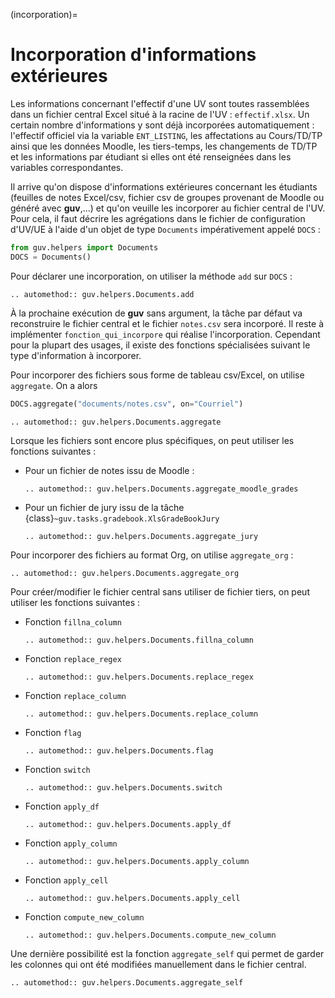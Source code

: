 (incorporation)=

# Incorporation d'informations extérieures

Les informations concernant l'effectif d'une UV sont toutes
rassemblées dans un fichier central Excel situé à la racine de l'UV :
`effectif.xlsx`. Un certain nombre d'informations y sont déjà
incorporées automatiquement : l'effectif officiel via la variable
`ENT_LISTING`, les affectations au Cours/TD/TP ainsi que les données
Moodle, les tiers-temps, les changements de TD/TP et les informations
par étudiant si elles ont été renseignées dans les variables
correspondantes.

Il arrive qu'on dispose d'informations extérieures concernant les
étudiants (feuilles de notes Excel/csv, fichier csv de groupes
provenant de Moodle ou généré avec **guv**,...) et qu'on veuille les
incorporer au fichier central de l'UV. Pour cela, il faut décrire les
agrégations dans le fichier de configuration d'UV/UE à l'aide d'un
objet de type `Documents` impérativement appelé `DOCS` :

```python
from guv.helpers import Documents
DOCS = Documents()
```

Pour déclarer une incorporation, on utiliser la méthode `add` sur
`DOCS` :

```{eval-rst}
.. automethod:: guv.helpers.Documents.add
```

À la prochaine exécution de **guv** sans argument, la tâche par défaut
va reconstruire le fichier central et le fichier `notes.csv` sera
incorporé. Il reste à implémenter `fonction_qui_incorpore` qui
réalise l'incorporation. Cependant pour la plupart des usages, il
existe des fonctions spécialisées suivant le type d'information à
incorporer.

Pour incorporer des fichiers sous forme de tableau csv/Excel, on
utilise `aggregate`. On a alors

```python
DOCS.aggregate("documents/notes.csv", on="Courriel")
```

```{eval-rst}
.. automethod:: guv.helpers.Documents.aggregate
```

Lorsque les fichiers sont encore plus spécifiques, on peut utiliser
les fonctions suivantes :

- Pour un fichier de notes issu de Moodle :

  ```{eval-rst}
  .. automethod:: guv.helpers.Documents.aggregate_moodle_grades
  ```

- Pour un fichier de jury issu de la tâche
  {class}`~guv.tasks.gradebook.XlsGradeBookJury`

  ```{eval-rst}
  .. automethod:: guv.helpers.Documents.aggregate_jury
  ```

Pour incorporer des fichiers au format Org, on utilise
`aggregate_org` :

```{eval-rst}
.. automethod:: guv.helpers.Documents.aggregate_org
```

Pour créer/modifier le fichier central sans utiliser de fichier tiers,
on peut utiliser les fonctions suivantes :

- Fonction `fillna_column`

  ```{eval-rst}
  .. automethod:: guv.helpers.Documents.fillna_column
  ```

- Fonction `replace_regex`

  ```{eval-rst}
  .. automethod:: guv.helpers.Documents.replace_regex
  ```

- Fonction `replace_column`

  ```{eval-rst}
  .. automethod:: guv.helpers.Documents.replace_column
  ```

- Fonction `flag`

  ```{eval-rst}
  .. automethod:: guv.helpers.Documents.flag
  ```

- Fonction `switch`

  ```{eval-rst}
  .. automethod:: guv.helpers.Documents.switch
  ```

- Fonction `apply_df`

  ```{eval-rst}
  .. automethod:: guv.helpers.Documents.apply_df
  ```

- Fonction `apply_column`

  ```{eval-rst}
  .. automethod:: guv.helpers.Documents.apply_column
  ```

- Fonction `apply_cell`

  ```{eval-rst}
  .. automethod:: guv.helpers.Documents.apply_cell
  ```

- Fonction `compute_new_column`

  ```{eval-rst}
  .. automethod:: guv.helpers.Documents.compute_new_column
  ```

Une dernière possibilité est la fonction `aggregate_self` qui permet de garder
les colonnes qui ont été modifiées manuellement dans le fichier central.

```{eval-rst}
.. automethod:: guv.helpers.Documents.aggregate_self
```

